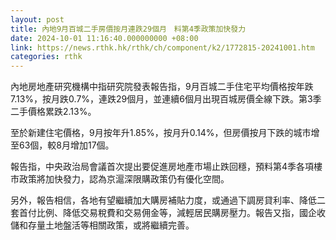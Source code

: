```yaml
---
layout: post
title: 內地9月百城二手房價按月連跌29個月　料第4季政策加快發力
date: 2024-10-01 11:16:40.000000000 +08:00
link: https://news.rthk.hk/rthk/ch/component/k2/1772815-20241001.htm
categories: rthk
---
```


內地房地產研究機構中指研究院發表報告指，9月百城二手住宅平均價格按年跌7.13%，按月跌0.7%，連跌29個月，並連續6個月出現百城房價全線下跌。第3季二手價格累跌2.13%。

至於新建住宅價格，9月按年升1.85%，按月升0.14%，但房價按月下跌的城市增至63個，較8月增加17個。

報告指，中央政治局會議首次提出要促進房地產市場止跌回穩，預料第4季各項樓市政策將加快發力，認為京滬深限購政策仍有優化空間。

另外，報告相信，各地有望繼續加大購房補貼力度，或通過下調房貸利率、降低二套首付比例、降低交易稅費和交易佣金等，減輕居民購房壓力。報告又指，國企收儲和存量土地盤活等相關政策，或將繼續完善。
